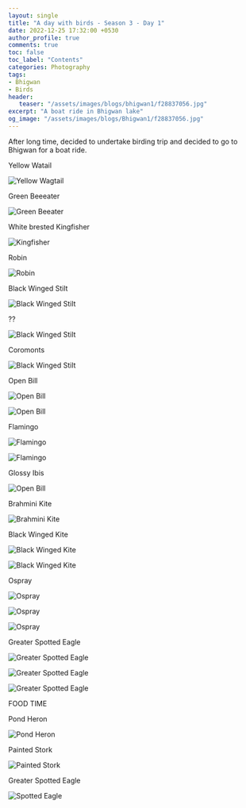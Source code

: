 ```yaml
---
layout: single
title: "A day with birds - Season 3 - Day 1"
date: 2022-12-25 17:32:00 +0530
author_profile: true
comments: true
toc: false
toc_label: "Contents"
categories: Photography
tags:
- Bhigwan
- Birds
header:
   teaser: "/assets/images/blogs/bhigwan1/f28837056.jpg"
excerpt: "A boat ride in Bhigwan lake"
og_image: "/assets/images/blogs/Bhigwan1/f28837056.jpg"
---
```


After long time, decided to undertake birding trip and decided to go to Bhigwan for a boat ride. 

Yellow Watail

![Yellow Wagtail]({{site.url}}/assets/images/blogs/bhigwan1/f12173696.jpg)

Green Beeeater

![Green Beeater]({{site.url}}/assets/images/blogs/bhigwan1/f20599744.jpg)

White brested Kingfisher

![Kingfisher]({{site.url}}/assets/images/blogs/bhigwan1/f35782720.jpg)


Robin

![Robin]({{site.url}}/assets/images/blogs/bhigwan1/f30668416.jpg)

Black Winged Stilt

![Black Winged Stilt]({{site.url}}/assets/images/blogs/bhigwan1/f19281792.jpg)

??

![Black Winged Stilt]({{site.url}}/assets/images/blogs/bhigwan1/f28129408.jpg)

Coromonts

![Black Winged Stilt]({{site.url}}/assets/images/blogs/bhigwan1/f28837056.jpg)

Open Bill

![Open Bill]({{site.url}}/assets/images/blogs/bhigwan1/f15253376.jpg)

![Open Bill]({{site.url}}/assets/images/blogs/bhigwan1/f15484544.jpg)

Flamingo

![Flamingo]({{site.url}}/assets/images/blogs/bhigwan1/f23083008.jpg)

![Flamingo]({{site.url}}/assets/images/blogs/bhigwan1/f24088256.jpg)

Glossy Ibis

![Open Bill]({{site.url}}/assets/images/blogs/bhigwan1/f15353920.jpg)

Brahmini Kite

![Brahmini Kite]({{site.url}}/assets/images/blogs/bhigwan1/f12805120.jpg)

Black Winged Kite

![Black Winged Kite]({{site.url}}/assets/images/blogs/bhigwan1/f18089408.jpg)

![Black Winged Kite]({{site.url}}/assets/images/blogs/bhigwan1/f17615424.jpg)


Ospray

![Ospray]({{site.url}}/assets/images/blogs/bhigwan1/f14587200.jpg)

![Ospray]({{site.url}}/assets/images/blogs/bhigwan1/f14471104.jpg)

![Ospray]({{site.url}}/assets/images/blogs/bhigwan1/f14943744.jpg)

Greater Spotted Eagle

![Greater Spotted Eagle]({{site.url}}/assets/images/blogs/bhigwan1/f34446528.jpg)

![Greater Spotted Eagle]({{site.url}}/assets/images/blogs/bhigwan1/f35737024.jpg)

![Greater Spotted Eagle]({{site.url}}/assets/images/blogs/bhigwan1/f36651648.jpg)


FOOD TIME

Pond Heron

![Pond Heron]({{site.url}}/assets/images/blogs/bhigwan1/blog-1-2.jpg)

Painted Stork

![Painted Stork]({{site.url}}/assets/images/blogs/bhigwan1/f24542912.jpg)

Greater Spotted Eagle

![Spotted Eagle]({{site.url}}/assets/images/blogs/bhigwan1/f35486912.jpg)



